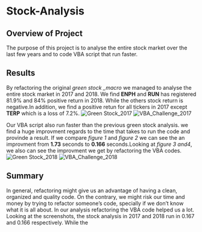 # Stock-Analysis
## Overview of Project
The purpose of this project is to analyse the entire stock market over the last few years and to code VBA script that run faster.
## Results
By refactoring the original *green stock _macro*  we managed to analyse the entire stock market in 2017 and 2018. We find **ENPH** and **RUN** has registered 81.9% and 84% positive return in 2018. While the others stock return is negative.In addition, we find a positive retun for all tickers in 2017 except **TERP** which is a loss of 7.2%. 
![Green Stock_2017](https://user-images.githubusercontent.com/78656720/109812903-a4b07400-7bfa-11eb-9172-b770a568a3db.png)
![VBA_Challenge_2017](https://user-images.githubusercontent.com/78656720/109812926-abd78200-7bfa-11eb-90d1-25d56b8faad3.png)

Our VBA script also run faster than the previous green stock analysis. we find a huge improvment regards to the time that takes to run the code and provinde a result. If we compare *figure 1* and *figure 2* we can see the an improvment from **1.73** seconds to **0.166** seconds.Looking at *figure 3 and4*, we also can see the improvment we get by refactoring the VBA codes.
![Green Stock_2018](https://user-images.githubusercontent.com/78656720/109812966-b85bda80-7bfa-11eb-91d8-1372cf41aaf5.png)
![VBA_Challenge_2018](https://user-images.githubusercontent.com/78656720/109812977-bb56cb00-7bfa-11eb-9bc4-59a4deef87f4.png)


## Summary
In general, refactoring might give us an advantage of having a clean, organized and quality code. On the contrary, we might risk our time and money by trying to refactor someone’s code, specially if we don’t know what it is all about.
In our analysis refactoring the VBA code helped us a lot. Looking at the screenshots, the stock analysis in 2017 and 2018  run in 0.167 and 0.166 respectively. While the 

